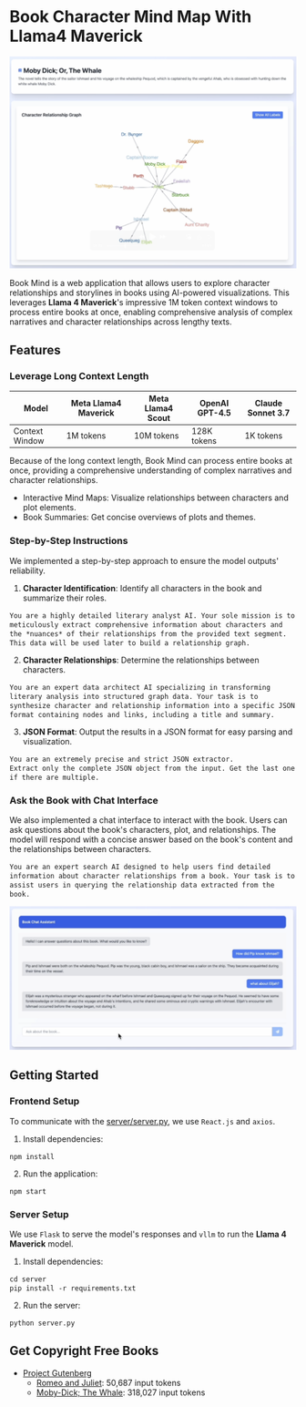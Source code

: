 # Book Character Mind Map With Llama4 Maverick

![Book Character Mind Map](public/character_relationship.png)

Book Mind is a web application that allows users to explore character relationships and storylines in books using AI-powered visualizations.
This leverages **Llama 4 Maverick**'s impressive 1M token context windows to process entire books at once, enabling comprehensive analysis of complex narratives and character relationships across lengthy texts.

## Features

### Leverage Long Context Length
| Model | Meta Llama4 Maverick | Meta Llama4 Scout | OpenAI GPT-4.5 | Claude Sonnet 3.7 |
| ----- | -------------- | -------------- | -------------- | -------------- |
| Context Window | 1M tokens | 10M tokens | 128K tokens | 1K tokens | 200K tokens |

Because of the long context length, Book Mind can process entire books at once, providing a comprehensive understanding of complex narratives and character relationships.

- Interactive Mind Maps: Visualize relationships between characters and plot elements.
- Book Summaries: Get concise overviews of plots and themes.

### Step-by-Step Instructions

We implemented a step-by-step approach to ensure the model outputs' reliability.

1. **Character Identification**: Identify all characters in the book and summarize their roles.
```
You are a highly detailed literary analyst AI. Your sole mission is to meticulously extract comprehensive information about characters and the *nuances* of their relationships from the provided text segment. This data will be used later to build a relationship graph.
```

2. **Character Relationships**: Determine the relationships between characters.
```
You are an expert data architect AI specializing in transforming literary analysis into structured graph data. Your task is to synthesize character and relationship information into a specific JSON format containing nodes and links, including a title and summary.
```

3. **JSON Format**: Output the results in a JSON format for easy parsing and visualization.
```
You are an extremely precise and strict JSON extractor.
Extract only the complete JSON object from the input. Get the last one if there are multiple.
```

### Ask the Book with Chat Interface

We also implemented a chat interface to interact with the book. Users can ask questions about the book's characters, plot, and relationships. The model will respond with a concise answer based on the book's content and the relationships between characters.

```
You are an expert search AI designed to help users find detailed information about character relationships from a book. Your task is to assist users in querying the relationship data extracted from the book.
```

![Chat Interface](public/chat_interface.png)

## Getting Started

### Frontend Setup
To communicate with the [server/server.py](server/server.py), we use `React.js` and `axios`.

1. Install dependencies:

```
npm install
```

2. Run the application:

```
npm start
```

### Server Setup

We use `Flask` to serve the model's responses and `vllm` to run the **Llama 4 Maverick** model.

1. Install dependencies:
```
cd server
pip install -r requirements.txt
```

2. Run the server:
```
python server.py
```

## Get Copyright Free Books

- [Project Gutenberg](https://www.gutenberg.org/)
  - [Romeo and Juliet](https://www.gutenberg.org/ebooks/1513): 50,687 input tokens
  - [Moby-Dick; The Whale](https://www.gutenberg.org/ebooks/2701): 318,027 input tokens
